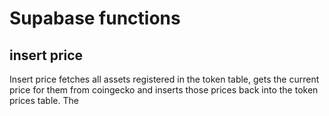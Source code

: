 # Supabase functions

## insert price
Insert price fetches all assets registered in the token table, gets the current price for them from coingecko and inserts those prices back into the token prices table. The